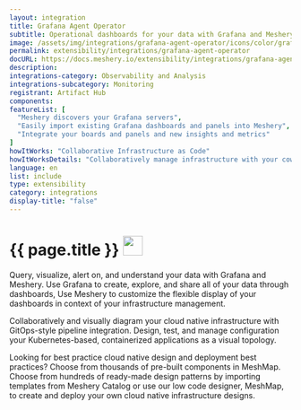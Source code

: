 ```yaml
---
layout: integration
title: Grafana Agent Operator
subtitle: Operational dashboards for your data with Grafana and Meshery
image: /assets/img/integrations/grafana-agent-operator/icons/color/grafana-agent-operator-color.svg
permalink: extensibility/integrations/grafana-agent-operator
docURL: https://docs.meshery.io/extensibility/integrations/grafana-agent-operator
description: 
integrations-category: Observability and Analysis
integrations-subcategory: Monitoring
registrant: Artifact Hub
components: 
featureList: [
  "Meshery discovers your Grafana servers",
  "Easily import existing Grafana dashboards and panels into Meshery",
  "Integrate your boards and panels and new insights and metrics"
]
howItWorks: "Collaborative Infrastructure as Code"
howItWorksDetails: "Collaboratively manage infrastructure with your coworkers synchronously sharing the same designs."
language: en
list: include
type: extensibility
category: integrations
display-title: "false"
---
```

<h1>{{ page.title }} <img src="{{ page.image }}" style="width: 35px; height: 35px;" /></h1>

<p>
Query, visualize, alert on, and understand your data with Grafana and Meshery. Use Grafana to create, explore, and share all of your data through dashboards,
Use Meshery to customize the flexible display of your dashboards in context of your infrastructure management.
</p>
<p>
    Collaboratively and visually diagram your cloud native infrastructure with GitOps-style pipeline integration. Design, test, and manage configuration your Kubernetes-based, containerized applications as a visual topology.
</p>
<p>
    Looking for best practice cloud native design and deployment best practices? Choose from thousands of pre-built components in MeshMap. Choose from hundreds of ready-made design patterns by importing templates from Meshery Catalog or use our low code designer, MeshMap, to create and deploy your own cloud native infrastructure designs.
</p>
